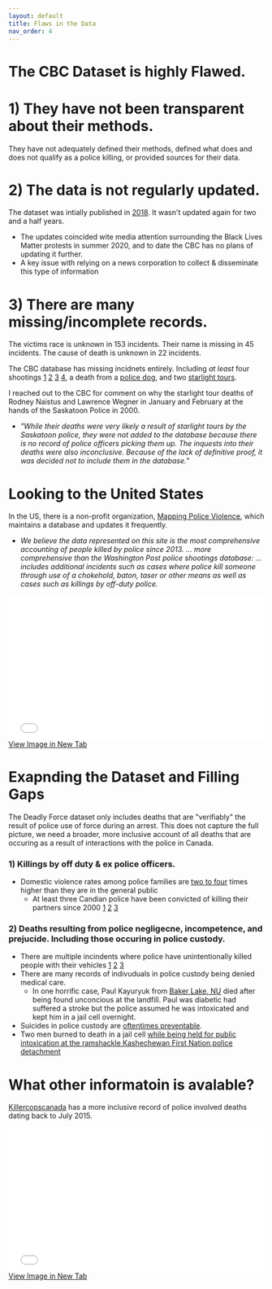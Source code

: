 ```yaml
---
layout: default
title: Flaws in the Data
nav_order: 4
---
```


# The CBC Dataset is highly Flawed.

# 1) They have not been transparent about their methods.
They have not adequately defined their methods, defined what does and does not qualify as a police killing, or provided sources for their data.

# 2) The data is not regularly updated.
The dataset was intially published in [2018](https://newsinteractives.cbc.ca/longform-custom/deadly-force).  It wasn't updated again for two and a half years.
* The updates coincided wite media attention surrounding the Black Lives Matter protests in summer 2020, and to date the CBC has no plans of updating it further.
* A key issue with relying on a news corporation to collect & disseminate this type of information

# 3) There are many missing/incomplete records.
The victims race is unknown in 153 incidents.  Their name is missing in 45 incidents.  The cause of death is unknown in 22 incidents.

The CBC database has missing incidnets entirely.  Including *at least* four shootings [1](https://toronto.citynews.ca/2014/05/21/jeffrey-reodica-vigil-marks-10-years-since-fatal-police-shooting/) [2](https://globalnews.ca/news/7643929/former-b-c-cop-granted-escorted-temporary-absences/) [3](https://globalnews.ca/news/6267867/asirt-shooting-cochrane-dec-2019/) [4](https://edmonton.ctvnews.ca/man-dead-after-police-involved-shooting-in-central-alberta-officials-1.4747826), a death from a [police dog](https://www.cbc.ca/news/indigenous/prince-george-death-rcmp-custody-investigation-1.5540688), and two [starlight tours](https://www.canadaland.com/podcast/the-police-4-starlight-tours/).

I reached out to the CBC for comment on why the starlight tour deaths of Rodney Naistus and Lawrence Wegner in January and February at the hands of the Saskatoon Police in 2000.
* *"While their deaths were very likely a result of starlight tours by the Saskatoon police, they were not added to the database because there is no record of police officers picking them up. The inquests into their deaths were also inconclusive. Because of the lack of definitive proof, it was decided not to include them in the database."*

# Looking to the United States
In the US, there is a non-profit organization, [Mapping Police Violence](https://mappingpoliceviolence.org/), which maintains a database and updates it frequently.
* *We believe the data represented on this site is the most comprehensive accounting of people killed by police since 2013. ... more comprehensive than the Washington Post police shootings database: ... includes additional incidents such as cases where police kill someone through use of a chokehold, baton, taser or other means as well as cases such as killings by off-duty police.*

<div style="overflow: hidden;
  padding-top: 56.25%;
  position: relative">
  <iframe src="mappingpoliceviolence.png" title="Processes" scrolling="no" frameborder="0"
    style="border: 0;
   height: 100%;
   left: 0;
   position: absolute;
   top: 0;
   width: 100%;">
   <p>Your browser does not support iframes.</p>
 </iframe>
</div>
<a href="mappingpoliceviolence.png" target="_blank">View Image in New Tab</a>

# Exapnding the Dataset and Filling Gaps
The Deadly Force dataset only includes deaths that are "verifiably" the result of police use of force during an arrest.  This does not capture the full picture, we need a broader, more inclusive account of all deaths that are occuring as a result of interactions with the police in Canada. 

### 1) Killings by off duty & ex police officers.
* Domestic violence rates among police families are [two to four](https://www.theatlantic.com/national/archive/2014/09/police-officers-who-hit-their-wives-or-girlfriends/380329/) times higher than they are in the general public
	* At least three Candian police have been convicted of killing their partners since 2000 [1](https://www.thestar.com/news/2007/10/31/wills_found_guilty_of_murdering_mistress.html) [2](https://globalnews.ca/news/7643929/former-b-c-cop-granted-escorted-temporary-absences/) [3](https://www.cbc.ca/news/canada/ex-rcmp-officer-convicted-of-murder-1.305479)
	

### 2) Deaths resulting from police negligecne, incompetence, and prejucide.  Including those occuring in police custody.
* There are multiple incindents where police have unintentionally killed people with their vehicles [1](https://www.cbc.ca/news/canada/montreal/man-dies-police-custody-puvirnituq-1.4091914) [2](https://barrie.ctvnews.ca/pedestrian-struck-and-killed-by-an-unmarked-opp-vehicle-in-midland-1.5124667?cache=) [3](https://www.bei.gouv.qc.ca/actualites/detail/mise-a-jour-concernant-levenement-survenu-a-mont-laurier-le-13-octobre-lidentite-du-civil-decede.html)
* There are many records of indivuduals in police custody being denied medical care.
	* In one horrific case, Paul Kayuryuk from [Baker Lake, NU](https://www.cbc.ca/news/canada/north/paul-kayuryuk-baker-lake-inquest-1.4231300) died after being found unconcious at the landfill.  Paul was diabetic had suffered a stroke but the police assumed he was intoxicated and kept him in a jail cell overnight.
* Suicides in police custody are [oftentimes preventable](https://www.theglobeandmail.com/news/politics/womans-death-in-custody-exposes-indigenous-policing-issues/article32694835/).
* Two men burned to death in a jail cell [while being held for public intoxication at the ramshackle Kashechewan First Nation police detachment](https://www.cbc.ca/news/canada/kashechewan-fire-inquest-calls-for-more-funds-for-police-stations-training-1.819764)

# What other informatoin is avalable?
[Killercopscanada](https://killercopscanada.wordpress.com/) has a more inclusive record of police involved deaths dating back to July 2015.

<div style="overflow: hidden;
  padding-top: 56.25%;
  position: relative">
  <iframe src="killercopscanada.png" title="Processes" scrolling="no" frameborder="0"
    style="border: 0;
   height: 100%;
   left: 0;
   position: absolute;
   top: 0;
   width: 100%;">
   <p>Your browser does not support iframes.</p>
 </iframe>
</div>
<a href="killercopscanada.png" target="_blank">View Image in New Tab</a>

